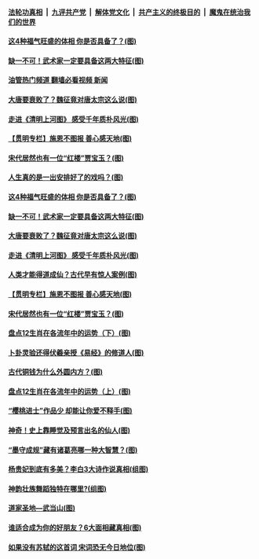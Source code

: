 ####  [法轮功真相](../../../../basic/blob/master/README.md?t=04290732) &nbsp;|&nbsp; [九评共产党](../../../../9ping.md/blob/master/README.md?t=04290732) &nbsp;|&nbsp; [解体党文化](../../../../jtdwh.md/blob/master/README.md?t=04290732)  &nbsp;|&nbsp; [共产主义的终极目的](../../../../gczydzjmd.md/blob/master/README.md?t=04290732) &nbsp;|&nbsp; [魔鬼在统治我们的世界](../../../../mgztzwmdsj.md/blob/master/README.md?t=04290732) 

#### [这4种福气旺盛的体相 你是否具备了？(图)](../pages/p7/970003.md?t=04290732) 

#### [缺一不可！武术家一定要具备这两大特征(图)](../pages/p7/969041.md?t=04290732) 

#### [油管热门频道 翻墙必看视频 新闻](http://95.179.203.213:81/youtube.html)

#### [大唐要衰败了？魏征竟对唐太宗这么说(图)](../pages/p7/969846.md?t=04290732) 

#### [走进《清明上河图》 感受千年质朴风光(图)](../pages/p7/969992.md?t=04290732) 

#### [【贯明专栏】施恩不图报 善心感天地(图)](../pages/p7/969978.md?t=04290732) 

#### [宋代居然也有一位“红楼”贾宝玉？(图)](../pages/p7/969842.md?t=04290732) 

#### [人生真的是一出安排好了的戏吗？(图)](../pages/p7/970171.md?t=04290732) 

#### [这4种福气旺盛的体相 你是否具备了？(图)](../pages/p7/970003.md?t=04290732) 

#### [缺一不可！武术家一定要具备这两大特征(图)](../pages/p7/969041.md?t=04290732) 

#### [大唐要衰败了？魏征竟对唐太宗这么说(图)](../pages/p7/969846.md?t=04290732) 

#### [走进《清明上河图》 感受千年质朴风光(图)](../pages/p7/969992.md?t=04290732) 

#### [人类才能得道成仙？古代早有惊人案例(图)](../pages/p7/970015.md?t=04290732) 

#### [【贯明专栏】施恩不图报 善心感天地(图)](../pages/p7/969978.md?t=04290732) 

#### [宋代居然也有一位“红楼”贾宝玉？(图)](../pages/p7/969842.md?t=04290732) 

#### [盘点12生肖在各流年中的运势（下）(图)](../pages/p7/969670.md?t=04290732) 

#### [卜卦灵验还得伏羲亲授《易经》的修道人(图)](../pages/p7/969843.md?t=04290732) 

#### [古代铜钱为什么外圆内方？(图)](../pages/p7/969852.md?t=04290732) 

#### [盘点12生肖在各流年中的运势（上）(图)](../pages/p7/969662.md?t=04290732) 

#### [“樱桃进士”作品少 却能让你爱不释手(图)](../pages/p7/969673.md?t=04290732) 

#### [神奇！史上靠睡觉及预言出名的仙人(图)](../pages/p7/969773.md?t=04290732) 

#### [“墨守成规”藏有诸葛亮哪一种大智慧？(图)](../pages/p7/969536.md?t=04290732) 

#### [杨贵妃到底有多美？李白3大诗作说真相(组图)](../pages/p7/969767.md?t=04290732) 

#### [神韵壮族舞蹈独特在哪里?(组图)](../pages/p7/969841.md?t=04290732) 

#### [道家圣地—武当山(图)](../pages/p7/969831.md?t=04290732) 

#### [谁适合成为你的好朋友？6大面相藏真相(图)](../pages/p7/969544.md?t=04290732) 

#### [如果没有苏轼的这首词 宋词恐无今日地位(图)](../pages/p7/969227.md?t=04290732) 

<img src='http://gfw-breaker.win/goodnews/indexes/p7.md' width='0px' height='0px'/>
